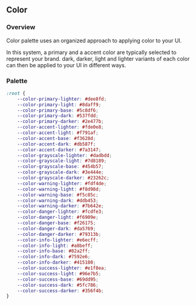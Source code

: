 ## Color

### Overview
Color palette uses an organized approach to applying color to your UI.

In this system, a primary and a accent color are typically selected to represent your brand.
dark, darker, light and lighter variants of each color can then be applied to your UI in different ways.

### Palette
```css
:root {
    --color-primary-lighter: #dee8fd;
    --color-primary-light: #8daff9;
    --color-primary-base: #5c8df6;
    --color-primary-dark: #537fdd;
    --color-primary-darker: #2e477b;
    --color-accent-lighter: #fde0e8;
    --color-accent-light: #f791af;
    --color-accent-base: #f3628d;
    --color-accent-dark: #db587f;
    --color-accent-darker: #7a3147;
    --color-grayscale-lighter: #dadbdd;
    --color-grayscale-light: #7d8189;
    --color-grayscale-base: #454b57;
    --color-grayscale-dark: #3e444e;
    --color-grayscale-darker: #23262c;
    --color-warning-lighter: #fdf4de;
    --color-warning-light: #f8d98d;
    --color-warning-base: #f5c85c;
    --color-warning-dark: #ddb453;
    --color-warning-darker: #7b642e;
    --color-danger-lighter: #fcdfe3;
    --color-danger-light: #f6909e;
    --color-danger-base: #f26175;
    --color-danger-dark: #da5769;
    --color-danger-darker: #79313b;
    --color-info-lighter: #e6ecff;
    --color-info-light: #a8beff;
    --color-info-base: #82a2ff;
    --color-info-dark: #7592e6;
    --color-info-darker: #415180;
    --color-success-lighter: #e1f8ea;
    --color-success-light: #96e7b5;
    --color-success-base: #69dd95;
    --color-success-dark: #5fc786;
    --color-success-darker: #356f4b;
}
```
